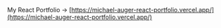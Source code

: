 My React Portfolio -> [https://michael-auger-react-portfolio.vercel.app/](https://michael-auger-react-portfolio.vercel.app/)

